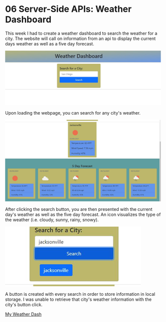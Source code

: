 # 06 Server-Side APIs: Weather Dashboard

This week I had to create a weather dashboard to search the weather for a city. The website will call on information from an api to display the current days weather as well as a five day forecast.

<img src="./img/capture1.jpg"/>

Upon loading the webpage, you can search for any city's weather.

<img src="./img/capture2.jpg"/>

After clicking the search button, you are then presented with the current day's weather as well as the five day forecast. An icon visualizes the type of the weather (i.e. cloudy, sunny, rainy, snowy).

<img src="./img/capture3.jpg"/>

A button is created with every search in order to store information in local storage. I was unable to retrieve that city's weather information with the city's button click.

<a href="https://alexisligon.github.io/weather-dash/"> My Weather Dash</a>